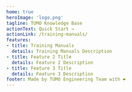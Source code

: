 ```yaml
---
home: true
heroImage: 'logo.png'
tagline: TUMO Knowledge Base
actionText: Quick Start →
actionLink: /training-manuals/
features:
- title: Training Manuals
  details: Training Manuals Description
- title: Feature 2 Title
  details: Feature 2 Description
- title: Feature 3 Title
  details: Feature 3 Description
footer: Made by TUMO Engineering Team with ❤️
---
```

